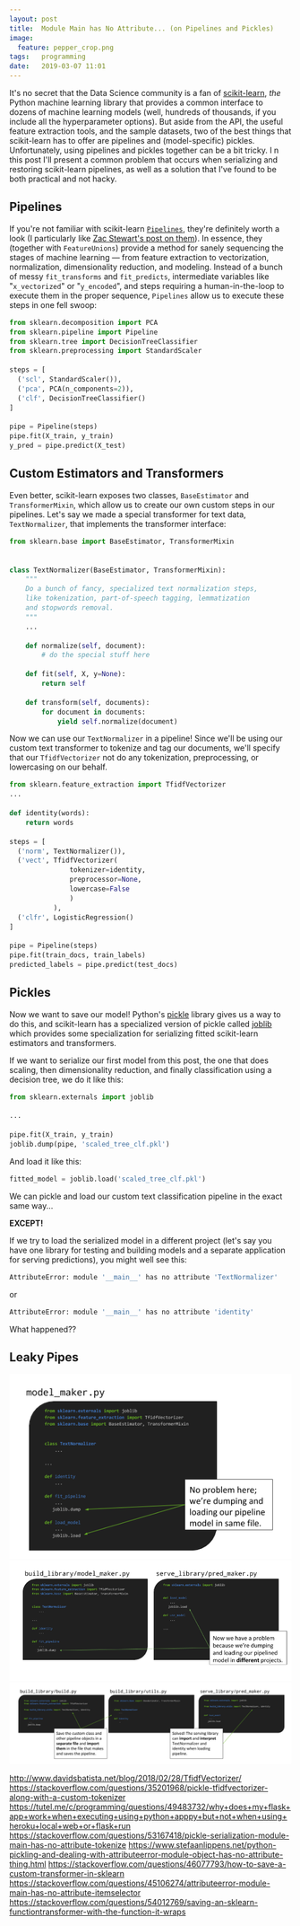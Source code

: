 ```yaml
---
layout: post
title:  Module Main has No Attribute... (on Pipelines and Pickles)
image:
  feature: pepper_crop.png
tags:   programming
date:   2019-03-07 11:01
---
```


It's no secret that the Data Science community is a fan of [scikit-learn](https://scikit-learn.org/stable/), *the* Python machine learning library that provides a common interface to dozens of machine learning models (well, hundreds of thousands, if you include all the hyperparameter options). But aside from the API, the useful feature extraction tools, and the sample datasets, two of the best things that scikit-learn has to offer are pipelines and (model-specific) pickles. Unfortunately, using pipelines and pickles together can be a bit tricky. I n this post I'll present a common problem that occurs when serializing and restoring scikit-learn pipelines, as well as a solution that I've found to be both practical and not hacky.

## Pipelines

If you're not familiar with scikit-learn [`Pipelines`](https://scikit-learn.org/stable/modules/generated/sklearn.pipeline.Pipeline.html), they're definitely worth a look (I particularly like [Zac Stewart's post on them](http://zacstewart.com/2014/08/05/pipelines-of-featureunions-of-pipelines.html)). In essence, they (together with `FeatureUnions`) provide a method for sanely sequencing the stages of machine learning &mdash; from feature extraction to vectorization, normalization, dimensionality reduction, and modeling. Instead of a bunch of messy `fit_transforms` and `fit_predicts`, intermediate variables like "`x_vectorized`" or "`y_encoded`", and steps requiring a human-in-the-loop to execute them in the proper sequence, `Pipelines` allow us to execute these steps in one fell swoop:

```python
from sklearn.decomposition import PCA
from sklearn.pipeline import Pipeline
from sklearn.tree import DecisionTreeClassifier
from sklearn.preprocessing import StandardScaler

steps = [
  ('scl', StandardScaler()), 
  ('pca', PCA(n_components=2)),
  ('clf', DecisionTreeClassifier()
]

pipe = Pipeline(steps)
pipe.fit(X_train, y_train)
y_pred = pipe.predict(X_test)
```

## Custom Estimators and Transformers

Even better, scikit-learn exposes two classes, `BaseEstimator` and `TransformerMixin`, which allow us to create our own custom steps in our pipelines. Let's say we made a special transformer for text data, `TextNormalizer`, that implements the transformer interface:

```python
from sklearn.base import BaseEstimator, TransformerMixin


class TextNormalizer(BaseEstimator, TransformerMixin):
    """
    Do a bunch of fancy, specialized text normalization steps,
    like tokenization, part-of-speech tagging, lemmatization 
    and stopwords removal.
    """
    ...

    def normalize(self, document):
        # do the special stuff here

    def fit(self, X, y=None):
        return self

    def transform(self, documents):
        for document in documents:
            yield self.normalize(document)
```

Now we can use our `TextNormalizer` in a pipeline! Since we'll be using our custom text transformer to tokenize and tag our documents, we'll specify that our `TfidfVectorizer` not do any tokenization, preprocessing, or lowercasing on our behalf.

```python
from sklearn.feature_extraction import TfidfVectorizer
...

def identity(words):
    return words

steps = [
  ('norm', TextNormalizer()), 
  ('vect', TfidfVectorizer(
               tokenizer=identity, 
               preprocessor=None, 
               lowercase=False
               )
           ),
  ('clfr', LogisticRegression()
]

pipe = Pipeline(steps)
pipe.fit(train_docs, train_labels)
predicted_labels = pipe.predict(test_docs)
```

## Pickles

Now we want to save our model! Python's [pickle](https://docs.python.org/3/library/pickle.html) library gives us a way to do this, and scikit-learn has a specialized version of pickle called [joblib](https://scikit-learn.org/stable/modules/model_persistence.html) which provides some specialization for serializing fitted scikit-learn estimators and transformers.

If we want to serialize our first model from this post, the one that does scaling, then dimensionality reduction, and finally classification using a decision tree, we do it like this:

```python
from sklearn.externals import joblib

...

pipe.fit(X_train, y_train)
joblib.dump(pipe, 'scaled_tree_clf.pkl') 
```

And load it like this:

```python
fitted_model = joblib.load('scaled_tree_clf.pkl') 
```

We can pickle and load our custom text classification pipeline in the exact same way...

**EXCEPT!**

If we try to load the serialized model in a different project (let's say you have one library for testing and building models and a separate application for serving predictions), you might well see this:

```bash
AttributeError: module '__main__' has no attribute 'TextNormalizer'
```
or 

```bash
AttributeError: module '__main__' has no attribute 'identity'
```

What happened??

## Leaky Pipes


![Simple pipeline pickling](https://raw.githubusercontent.com/rebeccabilbro/rebeccabilbro.github.io/master/images/2019-03-07-simple-pickle-pipeline.png)
![Problem pipeline pickling](https://raw.githubusercontent.com/rebeccabilbro/rebeccabilbro.github.io/master/images/2019-03-07-problem-pickle-pipeline.png)
![Solved pipeline pickling](https://raw.githubusercontent.com/rebeccabilbro/rebeccabilbro.github.io/master/images/2019-03-07-fixed-pickle-pipeline.png)



http://www.davidsbatista.net/blog/2018/02/28/TfidfVectorizer/
https://stackoverflow.com/questions/35201968/pickle-tfidfvectorizer-along-with-a-custom-tokenizer
https://tutel.me/c/programming/questions/49483732/why+does+my+flask+app+work+when+executing+using+python+apppy+but+not+when+using+heroku+local+web+or+flask+run
https://stackoverflow.com/questions/53167418/pickle-serialization-module-main-has-no-attribute-tokenize
https://www.stefaanlippens.net/python-pickling-and-dealing-with-attributeerror-module-object-has-no-attribute-thing.html
https://stackoverflow.com/questions/46077793/how-to-save-a-custom-transformer-in-sklearn
https://stackoverflow.com/questions/45106274/attributeerror-module-main-has-no-attribute-itemselector
https://stackoverflow.com/questions/54012769/saving-an-sklearn-functiontransformer-with-the-function-it-wraps